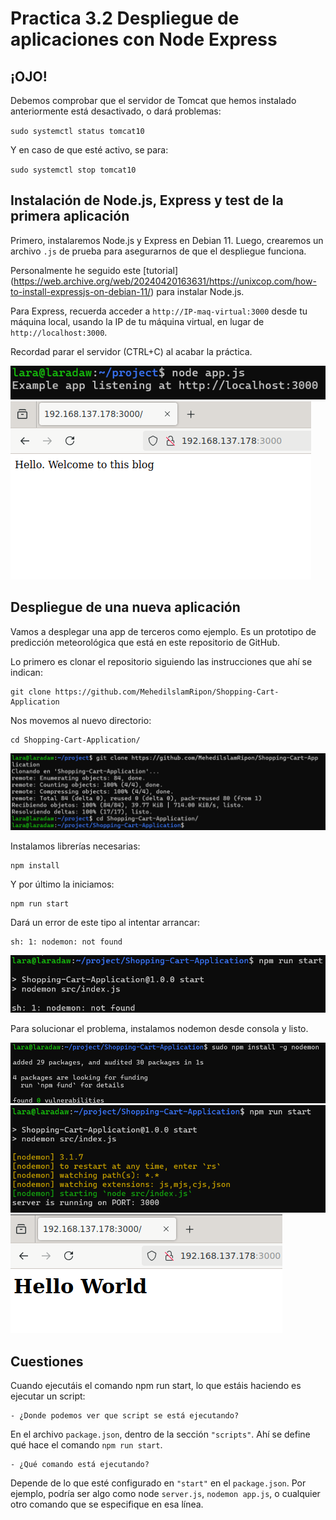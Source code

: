 # Practica 3.2 Despliegue de aplicaciones con Node Express

## ¡OJO!

Debemos comprobar que el servidor de Tomcat que hemos instalado anteriormente está desactivado, o dará problemas:

`sudo systemctl status tomcat10`

Y en caso de que esté activo, se para:

`sudo systemctl stop tomcat10`

## Instalación de Node.js, Express y test de la primera aplicación

Primero, instalaremos Node.js y Express en Debian 11. Luego, crearemos un archivo `.js` de prueba para asegurarnos de que el despliegue funciona.

Personalmente he seguido este [tutorial] (https://web.archive.org/web/20240420163631/https://unixcop.com/how-to-install-expressjs-on-debian-11/) para instalar Node.js.

Para Express, recuerda acceder a `http://IP-maq-virtual:3000` desde tu máquina local, usando la IP de tu máquina virtual, en lugar de `http://localhost:3000`.

Recordad parar el servidor (CTRL+C) al acabar la práctica.

![Foto 1](../assets/images/practica%203.2/s1.png)
![Foto 2](../assets/images/practica%203.2/s2.png)

## Despliegue de una nueva aplicación

Vamos a desplegar una app de terceros como ejemplo. Es un prototipo de predicción meteorológica que está en este repositorio de GitHub.

Lo primero es clonar el repositorio siguiendo las instrucciones que ahí se indican:

```
git clone https://github.com/MehedilslamRipon/Shopping-Cart-Application
```

Nos movemos al nuevo directorio:

```
cd Shopping-Cart-Application/
```

![Foto 3](../assets/images/practica%203.2/s3.png)

Instalamos librerías necesarias:

```
npm install
```

Y por último la iniciamos:

```
npm run start
```

Dará un error de este tipo al intentar arrancar:

```
sh: 1: nodemon: not found
```

![Foto 4](../assets/images/practica%203.2/s4.png)

Para solucionar el problema, instalamos nodemon desde consola y listo.

![Foto 5](../assets/images/practica%203.2/s5.png)
![Foto 6](../assets/images/practica%203.2/s6.png)
![Foto 7](../assets/images/practica%203.2/s7.png)

## Cuestiones

Cuando ejecutáis el comando npm run start, lo que estáis haciendo es ejecutar un script:

```
- ¿Donde podemos ver que script se está ejecutando?
```
En el archivo `package.json`, dentro de la sección `"scripts"`. Ahí se define qué hace el comando `npm run start`.

```
- ¿Qué comando está ejecutando?
```
Depende de lo que esté configurado en `"start"` en el `package.json`. Por ejemplo, podría ser algo como node `server.js`, `nodemon app.js`, o cualquier otro comando que se especifique en esa línea.

